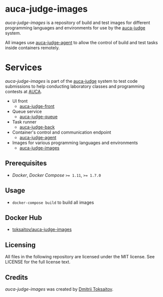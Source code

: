 auca-judge-images
=================

*auca-judge-images* is a repository of build and test images for different
programming languages and environments for use by the
[auca-judge](https://github.com/toksaitov/auca-judge) system.

All images use [auca-judge-agent](https://github.com/toksaitov/auca-judge-agent)
to allow the control of build and test tasks inside containers remotely.

# Services

*auca-judge-images* is part of the [auca-judge](https://github.com/toksaitov/auca-judge)
system to test code submissions to help conducting laboratory classes and
programming contests at [AUCA](https://auca.kg).

* UI front
  * [auca-judge-front](https://github.com/toksaitov/auca-judge-front)
* Queue service
  * [auca-judge-queue](https://github.com/toksaitov/auca-judge-queue)
* Task runner
  * [auca-judge-back](https://github.com/toksaitov/auca-judge-back)
* Container's control and communication endpoint
  * [auca-judge-agent](https://github.com/toksaitov/auca-judge-agent)
* Images for various programming languages and environments
  * [auca-judge-images](https://github.com/toksaitov/auca-judge-images)

## Prerequisites

* *Docker*, *Docker Compose* `>= 1.11`, `>= 1.7.0`

## Usage

* `docker-compose build` to build all images

## Docker Hub

* [toksaitov/auca-judge-images](https://hub.docker.com/r/toksaitov/auca-judge-images)

## Licensing

All files in the following repository are licensed under the MIT license. See
LICENSE for the full license text.

## Credits

*auca-judge-images* was created by [Dmitrii Toksaitov](https://github.com/toksaitov).

